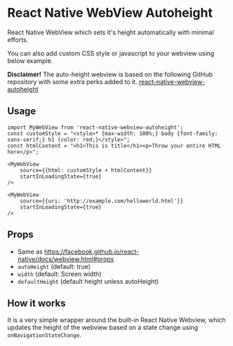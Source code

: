 # React Native WebView Autoheight
React Native WebView which sets it's height automatically with minimal efforts.

You can also add custom CSS style or javascript to your webview using below example.

**Disclaimer!** The auto-height webview is based on the following GitHub repository with some extra perks added to it.
[react-native-webview-autoheight](https://github.com/scazzy/react-native-webview-autoheight)

## Usage

```
import MyWebView from 'react-native-webview-autoheight';
const customStyle = "<style>* {max-width: 100%;} body {font-family: sans-serif;} h1 {color: red;}</style>";
const htmlContent = "<h1>This is title</h1><p>Throw your entire HTML here</p>";

<MyWebView
    source={{html: customStyle + htmlContent}}
    startInLoadingState={true}
/>
```

```
<MyWebView
    source={{uri: 'http://example.com/helloworld.html'}}
    startInLoadingState={true}
/>
```


## Props
* Same as https://facebook.github.io/react-native/docs/webview.html#props
* `autoHeight` (default: true)
* `width` (default: Screen width)
* `defaultHeight` (default height unless autoHeight)

## How it works
It is a very simple wrapper around the built-in React Native Webview, which updates the height of the webview based on a state change using `onNavigationStateChange`.

